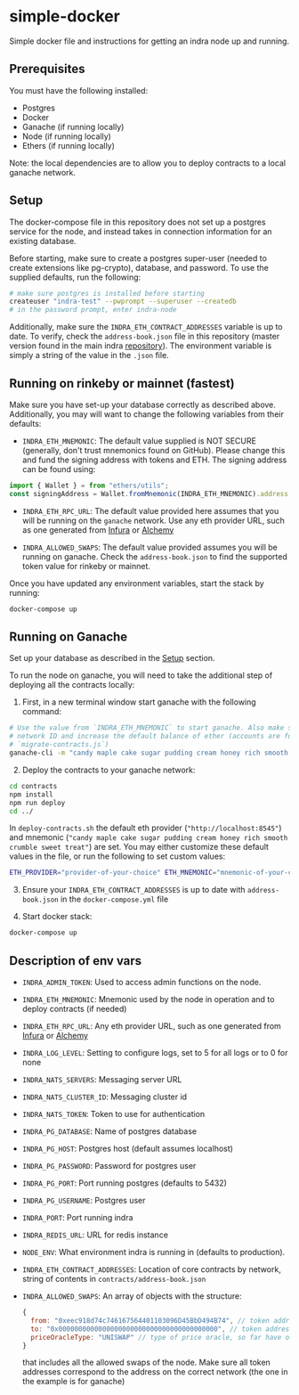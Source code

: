 # simple-docker

Simple docker file and instructions for getting an indra node up and running.

## Prerequisites

You must have the following installed:

- Postgres
- Docker
- Ganache (if running locally)
- Node (if running locally)
- Ethers (if running locally)

Note: the local dependencies are to allow you to deploy contracts to a local ganache network.

## Setup

The docker-compose file in this repository does not set up a postgres service for the node, and instead takes in connection information for an existing database.

Before starting, make sure to create a postgres super-user (needed to create extensions like pg-crypto), database, and password. To use the supplied defaults, run the following:

```bash
# make sure postgres is installed before starting
createuser "indra-test" --pwprompt --superuser --createdb
# in the password prompt, enter indra-node
```

Additionally, make sure the `INDRA_ETH_CONTRACT_ADDRESSES` variable is up to date. To verify, check the `address-book.json` file in this repository (master version found in the main indra [repository](https://github.com/ConnextProject/indra/blob/staging/modules/contracts/address-book.json)). The environment variable is simply a string of the value in the `.json` file.

## Running on rinkeby or mainnet (fastest)

Make sure you have set-up your database correctly as described above. Additionally, you may will want to change the following variables from their defaults:

- `INDRA_ETH_MNEMONIC`: The default value supplied is NOT SECURE (generally, don't trust mnemonics found on GitHub). Please change this and fund the signing address with tokens and ETH. The signing address can be found using:

```typescript
import { Wallet } = from "ethers/utils";
const signingAddress = Wallet.fromMnemonic(INDRA_ETH_MNEMONIC).address;
```

- `INDRA_ETH_RPC_URL`: The default value provided here assumes that you will be running on the `ganache` network. Use any eth provider URL, such as one generated from [Infura](https://infura.io) or [Alchemy](https://alchemyapi.io)

- `INDRA_ALLOWED_SWAPS`: The default value provided assumes you will be running on ganache. Check the `address-book.json` to find the supported token value for rinkeby or mainnet.

Once you have updated any environment variables, start the stack by running:

```bash
docker-compose up
```

## Running on Ganache

Set up your database as described in the [Setup](#setup) section.

To run the node on ganache, you will need to take the additional step of deploying all the contracts locally:

1. First, in a new terminal window start ganache with the following command:

```bash
# Use the value from `INDRA_ETH_MNEMONIC` to start ganache. Also make sure to specify the
# network ID and increase the default balance of ether (accounts are funded in
# `migrate-contracts.js`)
ganache-cli -m "candy maple cake sugar pudding cream honey rich smooth crumble sweet treat" -i 4447 --defaultBalanceEther="1000000000"
```

2. Deploy the contracts to your ganache network:

```bash
cd contracts
npm install
npm run deploy
cd ../
```

In `deploy-contracts.sh` the default eth provider (`"http://localhost:8545"`) and mnemonic (`"candy maple cake sugar pudding cream honey rich smooth crumble sweet treat"`) are set. You may either customize these default values in the file, or run the following to set custom values:

```bash
ETH_PROVIDER="provider-of-your-choice" ETH_MNEMONIC="mnemonic-of-your-choice" bash deploy-contracts.sh
```

3. Ensure your `INDRA_ETH_CONTRACT_ADDRESSES` is up to date with `address-book.json` in the `docker-compose.yml` file

4. Start docker stack:

```bash
docker-compose up
```

## Description of env vars

- `INDRA_ADMIN_TOKEN`:
  Used to access admin functions on the node.

- `INDRA_ETH_MNEMONIC`:
  Mnemonic used by the node in operation and to deploy contracts (if needed)

- `INDRA_ETH_RPC_URL`:
  Any eth provider URL, such as one generated from [Infura](https://infura.io) or [Alchemy](https://alchemyapi.io)

- `INDRA_LOG_LEVEL`:
  Setting to configure logs, set to 5 for all logs or to 0 for none

- `INDRA_NATS_SERVERS`:
  Messaging server URL

- `INDRA_NATS_CLUSTER_ID`:
  Messaging cluster id

- `INDRA_NATS_TOKEN`:
  Token to use for authentication

- `INDRA_PG_DATABASE`:
  Name of postgres database

- `INDRA_PG_HOST`:
  Postgres host (default assumes localhost)

- `INDRA_PG_PASSWORD`:
  Password for postgres user

- `INDRA_PG_PORT`:
  Port running postgres (defaults to 5432)

- `INDRA_PG_USERNAME`:
  Postgres user

- `INDRA_PORT`:
  Port running indra

- `INDRA_REDIS_URL`:
  URL for redis instance

- `NODE_ENV`:
  What environment indra is running in (defaults to production).

- `INDRA_ETH_CONTRACT_ADDRESSES`:
  Location of core contracts by network, string of contents in `contracts/address-book.json`

- `INDRA_ALLOWED_SWAPS`:
  An array of objects with the structure:

  ```javascript
  {
    from: "0xeec918d74c746167564401103096D45BbD494B74", // token address on node network
    to: "0x0000000000000000000000000000000000000000", // token address, AddressZero is ETH
    priceOracleType: "UNISWAP" // type of price oracle, so far have only implemented uniswap
  }
  ```

  that includes all the allowed swaps of the node. Make sure all token addresses correspond to the address on the correct network (the one in the example is for ganache)
